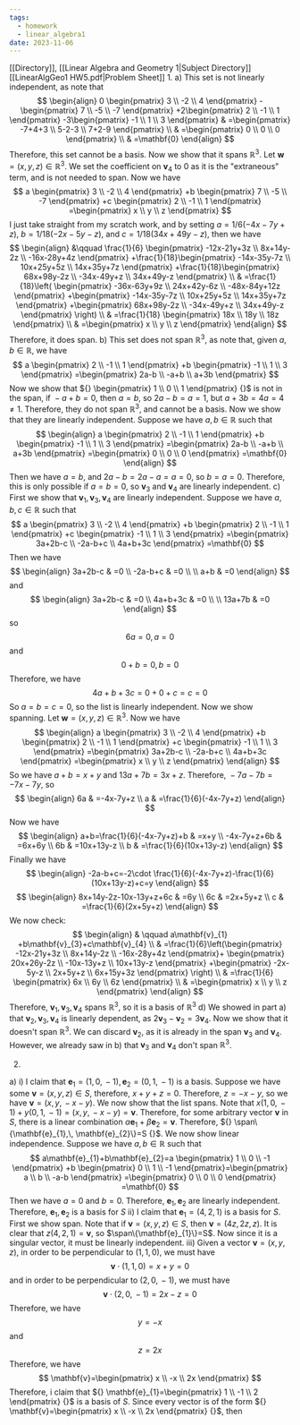 ```yaml
---
tags:
  - homework
  - linear_algebra1
date: 2023-11-06
---
```

[[Directory]], [[Linear Algebra and Geometry 1|Subject Directory]]
[[LinearAlgGeo1 HW5.pdf|Problem Sheet]]
1. 
a)
This set is not linearly independent, as note that
$$
\begin{align}
 0 \begin{pmatrix} 3 \\ -2 \\ 4 \end{pmatrix} - \begin{pmatrix} 7 \\ -5 \\ -7 \end{pmatrix} +2\begin{pmatrix} 2 \\ -1 \\ 1 \end{pmatrix} -3\begin{pmatrix} -1 \\ 1 \\ 3 \end{pmatrix}  & =\begin{pmatrix} -7+4+3 \\ 5-2-3  \\ 7+2-9 \end{pmatrix}   \\
 & =\begin{pmatrix} 0 \\ 0 \\ 0 \end{pmatrix}  \\
 & =\mathbf{0}
 \end{align}
$$
Therefore, this set cannot be a basis. Now we show that it spans ${} \mathbb{R}^{3} {}$. 
Let $\mathbf{w}=(x,\, y,\, z)\in \mathbb{R}^{3} {}$. We set the coefficient on $\mathbf{v}_{4} {}$ to $0 {}$ as it is the "extraneous" term, and is not needed to span. Now we have
$$
a \begin{pmatrix} 3 \\ -2 \\ 4 \end{pmatrix} +b \begin{pmatrix} 7 \\ -5 \\ -7 \end{pmatrix} +c \begin{pmatrix} 2 \\ -1 \\ 1 \end{pmatrix} =\begin{pmatrix} x \\ y \\ z \end{pmatrix} 
$$
I just take straight from my scratch work, and by setting ${} a=1 /6(-4x-7y+z) {}$, $b=1 /18 (-2x-5y-z) {}$, and ${} c=1 /18(34x+49y-z) {}$, then we have
$$
\begin{align}
 &\qquad   \frac{1}{6} \begin{pmatrix} -12x-21y+3z \\ 8x+14y-2z \\ -16x-28y+4z \end{pmatrix} +\frac{1}{18}\begin{pmatrix} -14x-35y-7z \\ 10x+25y+5z \\ 14x+35y+7z \end{pmatrix} +\frac{1}{18}\begin{pmatrix} 68x+98y-2z \\ -34x-49y+z \\ 34x+49y-z \end{pmatrix}  \\
 & =\frac{1}{18}\left( \begin{pmatrix} -36x-63y+9z \\ 24x+42y-6z \\ -48x-84y+12z \end{pmatrix} +\begin{pmatrix} -14x-35y-7z \\ 10x+25y+5z \\ 14x+35y+7z \end{pmatrix} +\begin{pmatrix} 68x+98y-2z \\ -34x-49y+z \\ 34x+49y-z \end{pmatrix} \right) \\
 & =\frac{1}{18} \begin{pmatrix} 18x \\ 18y \\ 18z \end{pmatrix}  \\
 & =\begin{pmatrix}  x \\ y \\ z \end{pmatrix} 
\end{align}
$$
Therefore, it does span.
b) This set does not span ${} \mathbb{R}^{3} {}$, as note that, given ${} a,\, b \in \mathbb{R} {}$, we have
$$
a \begin{pmatrix} 2 \\ -1 \\ 1 \end{pmatrix} +b \begin{pmatrix} -1 \\ 1 \\ 3 \end{pmatrix} =\begin{pmatrix} 2a-b \\ -a+b \\ a+3b \end{pmatrix} 
$$
Now we show that ${} \begin{pmatrix} 1 \\ 0 \\ 1 \end{pmatrix}  {}$ is not in the span, if ${} -a+b=0 {}$, then ${} a=b {}$, so ${} 2a-b=a=1$, but $a+3b=4a=4\neq 1$. Therefore, they do not span $\mathbb{R}^{3}$, and cannot be a basis. Now we show that they are linearly independent. Suppose we have $a,\, b \in  \mathbb{R}$ such that
$$
\begin{align}
a \begin{pmatrix} 2 \\ -1 \\ 1 \end{pmatrix} +b \begin{pmatrix} -1 \\ 1 \\ 3 \end{pmatrix} =\begin{pmatrix} 2a-b \\ -a+b \\ a+3b \end{pmatrix} =\begin{pmatrix} 0 \\ 0 \\ 0 \end{pmatrix} =\mathbf{0}
\end{align}
$$
Then we have ${} a=b {}$, and ${} 2a-b=2a-a=a=0$, so $b=a=0 {}$. Therefore, this is only possible if $a=b=0$, so $\mathbf{v}_{3}$ and $\mathbf{v}_{4}$ are linearly independent.
c)
First we show that ${} \mathbf{v}_{1},\, \mathbf{v}_{3},\, \mathbf{v}_{4} {}$ are linearly independent. Suppose we have ${} a,\, b,\,  c \in \mathbb{R} {}$ such that
$$
a \begin{pmatrix} 3 \\ -2 \\ 4 \end{pmatrix} +b \begin{pmatrix} 2 \\ -1 \\ 1 \end{pmatrix} +c \begin{pmatrix} -1 \\ 1 \\ 3 \end{pmatrix} =\begin{pmatrix} 3a+2b-c \\ -2a-b+c \\ 4a+b+3c \end{pmatrix} =\mathbf{0}
$$
Then we have 
$$
\begin{align}
3a+2b-c & =0 \\
-2a-b+c & =0 \\
 \\
a+b & =0
\end{align}
$$
and 
$$
\begin{align}
3a+2b-c & =0 \\
4a+b+3c & =0 \\
 \\
13a+7b & =0
\end{align}
$$
so
$$
6a=0,\, a=0
$$
and
$$
0+b=0,\, b=0
$$
Therefore, we have
$$
4a+b+3c=0+0+c=c=0
$$
So ${} a=b=c=0 {}$, so the list is linearly independent.
Now we show spanning. Let ${} \mathbf{w}=(x,\, y,\, z)\in \mathbb{R}^{3} {}$. Now we have
$$
\begin{align}
a \begin{pmatrix} 3 \\ -2 \\ 4 \end{pmatrix} +b \begin{pmatrix} 2 \\ -1 \\ 1 \end{pmatrix} +c \begin{pmatrix} -1 \\ 1 \\ 3 \end{pmatrix} =\begin{pmatrix} 3a+2b-c \\ -2a-b+c \\ 4a+b+3c \end{pmatrix} =\begin{pmatrix} x \\ y \\ z \end{pmatrix} 
\end{align}
$$
So we have ${} a+b=x+y {}$ and $13a+7b=3x+z$. Therefore, ${} -7a-7b=-7x-7y {}$, so
$$
\begin{align}
6a & =-4x-7y+z \\
a & =\frac{1}{6}(-4x-7y+z)
\end{align}
$$
Now we have 
$$
\begin{align}
a+b=\frac{1}{6}(-4x-7y+z)+b & =x+y \\
-4x-7y+z+6b & =6x+6y \\
 6b & =10x+13y-z \\
b & =\frac{1}{6}(10x+13y-z)
\end{align}
$$
Finally we have
$$
\begin{align}
-2a-b+c=-2\cdot \frac{1}{6}(-4x-7y+z)-\frac{1}{6}(10x+13y-z)+c=y
\end{align}
$$
$$
\begin{align}
8x+14y-2z-10x-13y+z+6c & =6y \\
6c & =2x+5y+z \\
 c & =\frac{1}{6}(2x+5y+z)
\end{align}
$$
We now check:
$$
\begin{align}
 & \qquad a\mathbf{v}_{1} +b\mathbf{v}_{3}+c\mathbf{v}_{4}  \\
 & =\frac{1}{6}\left(\begin{pmatrix} -12x-21y+3z \\ 8x+14y-2z \\ -16x-28y+4z \end{pmatrix}+ \begin{pmatrix} 20x+26y-2z \\ -10x-13y+z \\ 10x+13y-z \end{pmatrix} +\begin{pmatrix} -2x-5y-z \\ 2x+5y+z \\ 6x+15y+3z \end{pmatrix} \right) \\
 & =\frac{1}{6} \begin{pmatrix} 6x \\ 6y \\ 6z \end{pmatrix}  \\
 & =\begin{pmatrix} x \\ y \\ z \end{pmatrix} 
\end{align}
$$
Therefore, ${} \mathbf{v}_{1},\, \mathbf{v}_{3},\, \mathbf{v}_{4} {}$ spans $\mathbb{R}^{3} {}$, so it is a basis of $\mathbb{R}^{3} {}$
d)
We showed in part a) that ${} \mathbf{v}_{2},\, \mathbf{v}_{3},\, \mathbf{v}_{4}$ is linearly dependent, as ${} 2\mathbf{v}_{3}-\mathbf{v}_{2}=3\mathbf{v}_{4} {}$. Now we show that it doesn't span ${} \mathbb{R}^{3} {}$. We can discard $\mathbf{v}_{2}$, as it is already in the span $\mathbf{v}_{3}$ and $\mathbf{v}_{4}$. However, we already saw in b) that $\mathbf{v}_{3}$ and $\mathbf{v}_{4}$ don't span $\mathbb{R}^{3} {}$.

2. 
a) i)
I claim that ${} \mathbf{e}_{1}={} (1,\, 0,\, -1),\, \mathbf{e}_{2}=(0,\, 1,\, -1) {}$ is a basis. Suppose we have some ${} \mathbf{v}=(x,\, y,\, z) \in  S {}$, therefore, ${} x+y+z=0 {}$. Therefore, ${} z=-x-y {}$, so we have ${} \mathbf{v}=(x,\, y,\, -x-y) {}$. 
We now show that the list spans. Note that ${} x (1,\, 0,\, -1)+y(0,\, 1,\, -1)=(x,\, y,\, -x-y)=\mathbf{v} {}$. Therefore, for some arbitrary vector $\mathbf{v}$ in ${} S$, there is a linear combination ${} \alpha \mathbf{e}_{1}+\beta \mathbf{e}_{2}=\mathbf{v} {}$. Therefore, ${} \span\{\mathbf{e}_{1},\, \mathbf{e}_{2}\}=S {}$. 
We now show linear independence. Suppose we have ${} a,\, b\in \mathbb{R} {}$ such that 
$$
a\mathbf{e}_{1}+b\mathbf{e}_{2}=a \begin{pmatrix} 1 \\ 0 \\ -1 \end{pmatrix} +b \begin{pmatrix} 0 \\ 1 \\ -1 \end{pmatrix}=\begin{pmatrix} a \\ b \\ -a-b \end{pmatrix} =\begin{pmatrix} 0 \\ 0 \\ 0 \end{pmatrix} =\mathbf{0}
$$
Then we have ${} a=0 {}$ and ${} b=0$. Therefore, ${} \mathbf{e}_{1},\, \mathbf{e}_{2}$ are linearly independent. Therefore, ${} \mathbf{e}_{1},\, \mathbf{e}_{2}$ is a basis for $S$
ii)
I claim that ${} \mathbf{e}_{1}=(4,\, 2,\, 1) {}$ is a basis for $S$. 
First we show span. Note that if ${} \mathbf{v}=(x,\, y,\, z) \in  S {}$, then ${} \mathbf{v}=(4z,\, 2z,\, z) {}$. It is clear that ${} z (4,\, 2,\, 1)=\mathbf{v} {}$, so $\span\{\mathbf{e}_{1}\}=S$. Now since it is a singular vector, it must be linearly independent.
iii)
Given a vector ${} \mathbf{v}=(x,\, y,\, z) {}$, in order to be perpendicular to ${} (1,\, 1,\, 0) {}$, we must have
$$
\mathbf{v}\cdot (1,\, 1,\, 0)=x+y=0
$$
and in order to be perpendicular to ${} (2,\, 0,\, -1) {}$, we must have
$$
\mathbf{v}\cdot (2,\, 0,\, -1)=2x-z=0
$$
Therefore, we have
$$
y=-x
$$
and
$$
z=2x
$$
Therefore, we have 
$$
\mathbf{v}=\begin{pmatrix} x \\ -x \\ 2x \end{pmatrix}
$$
Therefore, i claim that ${} \mathbf{e}_{1}=\begin{pmatrix} 1 \\ -1 \\ 2 \end{pmatrix}  {}$ is a basis of $S$. Since every vector is of the form ${} \mathbf{v}=\begin{pmatrix} x \\ -x \\ 2x \end{pmatrix}  {}$, then 